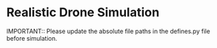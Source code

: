 # Realistic Drone Simulation
IMPORTANT:: Please update the absolute file paths in the defines.py file before simulation.

